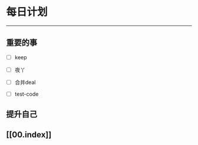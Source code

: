 
# 每日计划
---
## 重要的事

- [ ]  keep
- [ ]  夜丫
- [ ]  合并deal
- [ ] test-code



## 提升自己

  



## [[00.index]]










